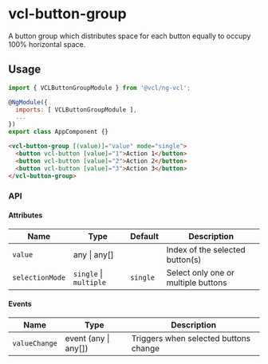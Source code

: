 # vcl-button-group

A button group which distributes space for each button equally to occupy 100% horizontal space.

## Usage

```js
import { VCLButtonGroupModule } from '@vcl/ng-vcl';

@NgModule({
  imports: [ VCLButtonGroupModule ],
  ...
})
export class AppComponent {}
```

```html
<vcl-button-group [(value)]="value" mode="single">
  <button vcl-button [value]="1">Action 1</button>
  <button vcl-button [value]="2">Action 2</button>
  <button vcl-button [value]="3">Action 3</button>
</vcl-button-group>
```

### API

#### Attributes

| Name            | Type                   | Default  | Description                         |
| --------------- | ---------------------- | -------- | ----------------------------------- |
| `value`         | any &#124; any[]       |          | Index of the selected button(s)     |
| `selectionMode` | `single` \| `multiple` | `single` | Select only one or multiple buttons |

#### Events

| Name          | Type                     | Description                           |
| ------------- | ------------------------ | ------------------------------------- |
| `valueChange` | event (any &#124; any[]) | Triggers when selected buttons change |
